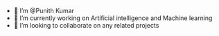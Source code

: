 - 👋 I’m @Punith Kumar
- 🌱 I’m currently working on Artificial intelligence and Machine learning
- 💞️ I’m looking to collaborate on any related projects
<!---
PunithKumar2902/PunithKumar2902 is a ✨ special ✨ repository because its `README.md` (this file) appears on your GitHub profile.
You can click the Preview link to take a look at your changes.
--->
